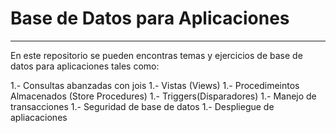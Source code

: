 # Base de Datos para Aplicaciones

---

En este repositorio se pueden encontras temas y ejercicios de base de datos para aplicaciones tales como:

1.- Consultas abanzadas con jois
1.- Vistas (Views)
1.- Procedimeintos Almacenados (Store Procedures)
1.- Triggers(Disparadores)
1.- Manejo de transacciones
1.- Seguridad de base de datos 
1.- Despliegue de apliacaciones